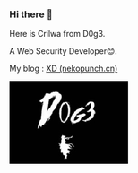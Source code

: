 ### Hi there 👋

Here is Crilwa from D0g3.

A Web Security Developer😊.

My blog : [XD (nekopunch.cn)](http://nekopunch.cn/)

![D0g3](D0g3.jpg)
